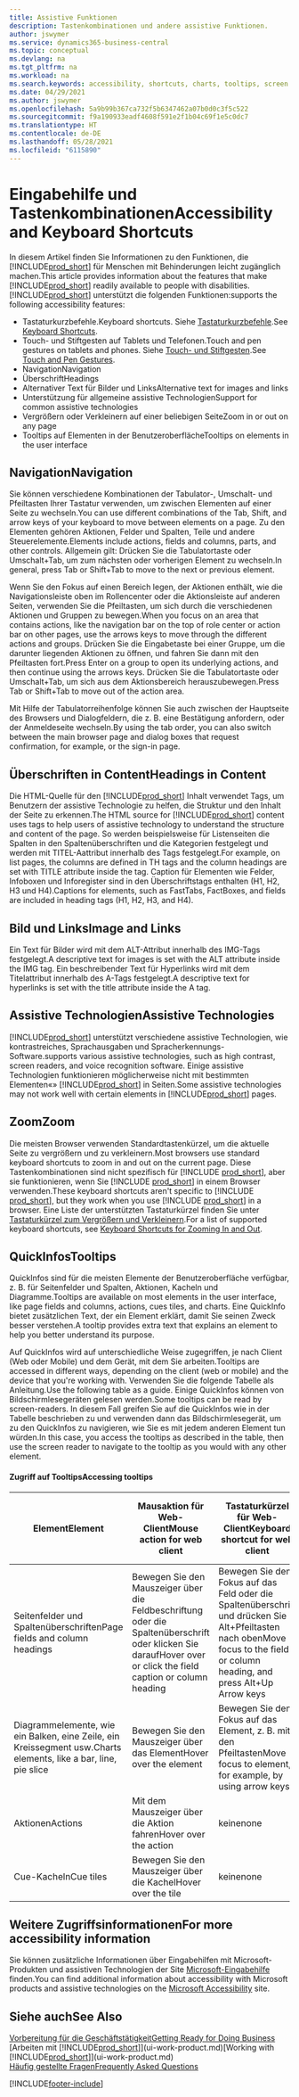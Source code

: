 ```yaml
---
title: Assistive Funktionen
description: Tastenkombinationen und andere assistive Funktionen.
author: jswymer
ms.service: dynamics365-business-central
ms.topic: conceptual
ms.devlang: na
ms.tgt_pltfrm: na
ms.workload: na
ms.search.keywords: accessibility, shortcuts, charts, tooltips, screen reader
ms.date: 04/29/2021
ms.author: jswymer
ms.openlocfilehash: 5a9b99b367ca732f5b6347462a07b0d0c3f5c522
ms.sourcegitcommit: f9a190933eadf4608f591e2f1b04c69f1e5c0dc7
ms.translationtype: HT
ms.contentlocale: de-DE
ms.lasthandoff: 05/28/2021
ms.locfileid: "6115890"
---
```

# <a name="accessibility-and-keyboard-shortcuts"></a><span data-ttu-id="400db-103">Eingabehilfe und Tastenkombinationen</span><span class="sxs-lookup"><span data-stu-id="400db-103">Accessibility and Keyboard Shortcuts</span></span>

<span data-ttu-id="400db-104">In diesem Artikel finden Sie Informationen zu den Funktionen, die [!INCLUDE[prod_short](includes/prod_short.md)] für Menschen mit Behinderungen leicht zugänglich machen.</span><span class="sxs-lookup"><span data-stu-id="400db-104">This article provides information about the features that make [!INCLUDE[prod_short](includes/prod_short.md)] readily available to people with disabilities.</span></span> [!INCLUDE[prod_short](includes/prod_short.md)] <span data-ttu-id="400db-105">unterstützt die folgenden Funktionen:</span><span class="sxs-lookup"><span data-stu-id="400db-105">supports the following accessibility features:</span></span>  

- <span data-ttu-id="400db-106">Tastaturkurzbefehle.</span><span class="sxs-lookup"><span data-stu-id="400db-106">Keyboard shortcuts.</span></span> <span data-ttu-id="400db-107">Siehe [Tastaturkurzbefehle](keyboard-shortcuts.md).</span><span class="sxs-lookup"><span data-stu-id="400db-107">See [Keyboard Shortcuts](keyboard-shortcuts.md).</span></span>
- <span data-ttu-id="400db-108">Touch- und Stiftgesten auf Tablets und Telefonen.</span><span class="sxs-lookup"><span data-stu-id="400db-108">Touch and pen gestures on tablets and phones.</span></span> <span data-ttu-id="400db-109">Siehe [Touch- und Stiftgesten](touch-gestures.md).</span><span class="sxs-lookup"><span data-stu-id="400db-109">See [Touch and Pen Gestures](touch-gestures.md).</span></span>
- <span data-ttu-id="400db-110">Navigation</span><span class="sxs-lookup"><span data-stu-id="400db-110">Navigation</span></span>  
- <span data-ttu-id="400db-111">Überschrift</span><span class="sxs-lookup"><span data-stu-id="400db-111">Headings</span></span>  
- <span data-ttu-id="400db-112">Alternativer Text für Bilder und Links</span><span class="sxs-lookup"><span data-stu-id="400db-112">Alternative text for images and links</span></span>  
- <span data-ttu-id="400db-113">Unterstützung für allgemeine assistive Technologien</span><span class="sxs-lookup"><span data-stu-id="400db-113">Support for common assistive technologies</span></span> 
- <span data-ttu-id="400db-114">Vergrößern oder Verkleinern auf einer beliebigen Seite</span><span class="sxs-lookup"><span data-stu-id="400db-114">Zoom in or out on any page</span></span>
- <span data-ttu-id="400db-115">Tooltips auf Elementen in der Benutzeroberfläche</span><span class="sxs-lookup"><span data-stu-id="400db-115">Tooltips on elements in the user interface</span></span>

## <a name="navigation"></a><a name="Navigation"></a> <span data-ttu-id="400db-116">Navigation</span><span class="sxs-lookup"><span data-stu-id="400db-116">Navigation</span></span>
  
<span data-ttu-id="400db-117">Sie können verschiedene Kombinationen der Tabulator-, Umschalt- und Pfeiltasten Ihrer Tastatur verwenden, um zwischen Elementen auf einer Seite zu wechseln.</span><span class="sxs-lookup"><span data-stu-id="400db-117">You can use different combinations of the Tab, Shift, and arrow keys of your keyboard to move between elements on a page.</span></span> <span data-ttu-id="400db-118">Zu den Elementen gehören Aktionen, Felder und Spalten, Teile und andere Steuerelemente.</span><span class="sxs-lookup"><span data-stu-id="400db-118">Elements include actions, fields and columns, parts, and other controls.</span></span> <span data-ttu-id="400db-119">Allgemein gilt: Drücken Sie die Tabulatortaste oder Umschalt+Tab, um zum nächsten oder vorherigen Element zu wechseln.</span><span class="sxs-lookup"><span data-stu-id="400db-119">In general, press Tab or Shift+Tab to move to the next or previous element.</span></span>

<span data-ttu-id="400db-120">Wenn Sie den Fokus auf einen Bereich legen, der Aktionen enthält, wie die Navigationsleiste oben im Rollencenter oder die Aktionsleiste auf anderen Seiten, verwenden Sie die Pfeiltasten, um sich durch die verschiedenen Aktionen und Gruppen zu bewegen.</span><span class="sxs-lookup"><span data-stu-id="400db-120">When you focus on an area that contains actions, like the navigation bar on the top of role center or action bar on other pages, use the arrows keys to move through the different actions and groups.</span></span> <span data-ttu-id="400db-121">Drücken Sie die Eingabetaste bei einer Gruppe, um die darunter liegenden Aktionen zu öffnen, und fahren Sie dann mit den Pfeiltasten fort.</span><span class="sxs-lookup"><span data-stu-id="400db-121">Press Enter on a group to open its underlying actions, and then continue using the arrows keys.</span></span> <span data-ttu-id="400db-122">Drücken Sie die Tabulatortaste oder Umschalt+Tab, um sich aus dem Aktionsbereich herauszubewegen.</span><span class="sxs-lookup"><span data-stu-id="400db-122">Press Tab or Shift+Tab to move out of the action area.</span></span>

<span data-ttu-id="400db-123">Mit Hilfe der Tabulatorreihenfolge können Sie auch zwischen der Hauptseite des Browsers und Dialogfeldern, die z. B. eine Bestätigung anfordern, oder der Anmeldeseite wechseln.</span><span class="sxs-lookup"><span data-stu-id="400db-123">By using the tab order, you can also switch between the main browser page and dialog boxes that request confirmation, for example, or the sign-in page.</span></span>  

## <a name="headings-in-content"></a><a name="Headings"></a> <span data-ttu-id="400db-124">Überschriften in Content</span><span class="sxs-lookup"><span data-stu-id="400db-124">Headings in Content</span></span>

<span data-ttu-id="400db-125">Die HTML-Quelle für den [!INCLUDE[prod_short](includes/prod_short.md)] Inhalt verwendet Tags, um Benutzern der assistive Technologie zu helfen, die Struktur und den Inhalt der Seite zu erkennen.</span><span class="sxs-lookup"><span data-stu-id="400db-125">The HTML source for [!INCLUDE[prod_short](includes/prod_short.md)] content uses tags to help users of assistive technology to understand the structure and content of the page.</span></span> <span data-ttu-id="400db-126">So werden beispielsweise für Listenseiten die Spalten in den Spaltenüberschriften und die Kategorien festgelegt und werden mit TITEL-Aattribut innerhalb des Tags festgelegt.</span><span class="sxs-lookup"><span data-stu-id="400db-126">For example, on list pages, the columns are defined in TH tags and the column headings are set with TITLE attribute inside the tag.</span></span> <span data-ttu-id="400db-127">Caption für Elementen wie Felder, Infoboxen und Inforegister sind in den Überschriftstags enthalten (H1, H2, H3 und H4).</span><span class="sxs-lookup"><span data-stu-id="400db-127">Captions for elements, such as FastTabs, FactBoxes, and fields are included in heading tags (H1, H2, H3, and H4).</span></span>  

## <a name="image-and-links"></a><a name="Images"></a> <span data-ttu-id="400db-128">Bild und Links</span><span class="sxs-lookup"><span data-stu-id="400db-128">Image and Links</span></span>

<span data-ttu-id="400db-129">Ein Text für Bilder wird mit dem ALT-Attribut innerhalb des IMG-Tags festgelegt.</span><span class="sxs-lookup"><span data-stu-id="400db-129">A descriptive text for images is set with the ALT attribute inside the IMG tag.</span></span> <span data-ttu-id="400db-130">Ein beschreibender Text für Hyperlinks wird mit dem Titelattribut innerhalb des A-Tags festgelegt.</span><span class="sxs-lookup"><span data-stu-id="400db-130">A descriptive text for hyperlinks is set with the title attribute inside the A tag.</span></span>  

## <a name="assistive-technologies"></a><a name="AssistiveTech"></a> <span data-ttu-id="400db-131">Assistive Technologien</span><span class="sxs-lookup"><span data-stu-id="400db-131">Assistive Technologies</span></span>

[!INCLUDE[prod_short](includes/prod_short.md)] <span data-ttu-id="400db-132">unterstützt verschiedene assistive Technologien, wie kontrastreiches, Sprachausgaben und Spracherkennungs-Software.</span><span class="sxs-lookup"><span data-stu-id="400db-132">supports various assistive technologies, such as high contrast, screen readers, and voice recognition software.</span></span> <span data-ttu-id="400db-133">Einige assistive Technologien funktionieren möglicherweise nicht mit bestimmten Elementen«» [!INCLUDE[prod_short](includes/prod_short.md)] in Seiten.</span><span class="sxs-lookup"><span data-stu-id="400db-133">Some assistive technologies may not work well with certain elements in [!INCLUDE[prod_short](includes/prod_short.md)] pages.</span></span>  

## <a name="zoom"></a><a name="zoom"></a> <span data-ttu-id="400db-134">Zoom</span><span class="sxs-lookup"><span data-stu-id="400db-134">Zoom</span></span>

<span data-ttu-id="400db-135">Die meisten Browser verwenden Standardtastenkürzel, um die aktuelle Seite zu vergrößern und zu verkleinern.</span><span class="sxs-lookup"><span data-stu-id="400db-135">Most browsers use standard keyboard shortcuts to zoom in and out on the current page.</span></span> <span data-ttu-id="400db-136">Diese Tastenkombinationen sind nicht spezifisch für [!INCLUDE [prod_short](includes/prod_short.md)], aber sie funktionieren, wenn Sie [!INCLUDE [prod_short](includes/prod_short.md)] in einem Browser verwenden.</span><span class="sxs-lookup"><span data-stu-id="400db-136">These keyboard shortcuts aren't specific to [!INCLUDE [prod_short](includes/prod_short.md)], but they work when you use [!INCLUDE [prod_short](includes/prod_short.md)] in a browser.</span></span> <span data-ttu-id="400db-137">Eine Liste der unterstützten Tastaturkürzel finden Sie unter [Tastaturkürzel zum Vergrößern und Verkleinern](keyboard-shortcuts.md#zoomshortcuts).</span><span class="sxs-lookup"><span data-stu-id="400db-137">For a list of supported keyboard shortcuts, see [Keyboard Shortcuts for Zooming In and Out](keyboard-shortcuts.md#zoomshortcuts).</span></span>

## <a name="tooltips"></a><span data-ttu-id="400db-138">QuickInfos</span><span class="sxs-lookup"><span data-stu-id="400db-138">Tooltips</span></span>

<span data-ttu-id="400db-139">QuickInfos sind für die meisten Elemente der Benutzeroberfläche verfügbar, z. B. für Seitenfelder und Spalten, Aktionen, Kacheln und Diagramme.</span><span class="sxs-lookup"><span data-stu-id="400db-139">Tooltips are available on most elements in the user interface, like page fields and columns, actions, cues tiles, and charts.</span></span> <span data-ttu-id="400db-140">Eine QuickInfo bietet zusätzlichen Text, der ein Element erklärt, damit Sie seinen Zweck besser verstehen.</span><span class="sxs-lookup"><span data-stu-id="400db-140">A tooltip provides extra text that explains an element to help you better understand its purpose.</span></span> 

<span data-ttu-id="400db-141">Auf QuickInfos wird auf unterschiedliche Weise zugegriffen, je nach Client (Web oder Mobile) und dem Gerät, mit dem Sie arbeiten.</span><span class="sxs-lookup"><span data-stu-id="400db-141">Tooltips are accessed in different ways, depending on the client (web or mobile) and the device that you're working with.</span></span> <span data-ttu-id="400db-142">Verwenden Sie die folgende Tabelle als Anleitung.</span><span class="sxs-lookup"><span data-stu-id="400db-142">Use the following table as a guide.</span></span> <span data-ttu-id="400db-143">Einige QuickInfos können von Bildschirmlesegeräten gelesen werden.</span><span class="sxs-lookup"><span data-stu-id="400db-143">Some tooltips can be read by screen-readers.</span></span> <span data-ttu-id="400db-144">In diesem Fall greifen Sie auf die QuickInfos wie in der Tabelle beschrieben zu und verwenden dann das Bildschirmlesegerät, um zu den QuickInfos zu navigieren, wie Sie es mit jedem anderen Element tun würden.</span><span class="sxs-lookup"><span data-stu-id="400db-144">In this case, you access the tooltips as described in the table, then use the screen reader to navigate to the tooltip as you would with any other element.</span></span>

#### <a name="accessing-tooltips"></a><span data-ttu-id="400db-145">Zugriff auf Tooltips</span><span class="sxs-lookup"><span data-stu-id="400db-145">Accessing tooltips</span></span>

|<span data-ttu-id="400db-146">Element</span><span class="sxs-lookup"><span data-stu-id="400db-146">Element</span></span>|<span data-ttu-id="400db-147">Mausaktion für Web-Client</span><span class="sxs-lookup"><span data-stu-id="400db-147">Mouse action for web client</span></span>|<span data-ttu-id="400db-148">Tastaturkürzel für Web-Client</span><span class="sxs-lookup"><span data-stu-id="400db-148">Keyboard shortcut for web client</span></span>|<span data-ttu-id="400db-149">Touch-Geste auf Tablet/Telefon für Mobile-App</span><span class="sxs-lookup"><span data-stu-id="400db-149">Touch gesture on tablet/phone for mobile app</span></span>|<span data-ttu-id="400db-150">Unterstützung für Bildschirmleser</span><span class="sxs-lookup"><span data-stu-id="400db-150">Screen reader support</span></span>|
|-------|-----------------|------------|--------------------------|---------------------|
|<span data-ttu-id="400db-151">Seitenfelder und Spaltenüberschriften</span><span class="sxs-lookup"><span data-stu-id="400db-151">Page fields and column headings</span></span>|<span data-ttu-id="400db-152">Bewegen Sie den Mauszeiger über die Feldbeschriftung oder die Spaltenüberschrift oder klicken Sie darauf</span><span class="sxs-lookup"><span data-stu-id="400db-152">Hover over or click the field caption or column heading</span></span>|<span data-ttu-id="400db-153">Bewegen Sie den Fokus auf das Feld oder die Spaltenüberschrift und drücken Sie Alt+Pfeiltasten nach oben</span><span class="sxs-lookup"><span data-stu-id="400db-153">Move focus to the field or column heading, and press Alt+Up Arrow keys</span></span>|<span data-ttu-id="400db-154">Tippen Sie auf die Feldbeschriftung</span><span class="sxs-lookup"><span data-stu-id="400db-154">Tap the field caption</span></span> |<span data-ttu-id="400db-155">ja</span><span class="sxs-lookup"><span data-stu-id="400db-155">yes</span></span>|
|<span data-ttu-id="400db-156">Diagrammelemente, wie ein Balken, eine Zeile, ein Kreissegment usw.</span><span class="sxs-lookup"><span data-stu-id="400db-156">Charts elements, like a bar, line, pie slice</span></span>|<span data-ttu-id="400db-157">Bewegen Sie den Mauszeiger über das Element</span><span class="sxs-lookup"><span data-stu-id="400db-157">Hover over the element</span></span>|<span data-ttu-id="400db-158">Bewegen Sie den Fokus auf das Element, z. B. mit den Pfeiltasten</span><span class="sxs-lookup"><span data-stu-id="400db-158">Move focus to element, for example, by using arrow keys</span></span>|<span data-ttu-id="400db-159">Tippen und halten Sie das Element</span><span class="sxs-lookup"><span data-stu-id="400db-159">Tap and hold the element</span></span>|<span data-ttu-id="400db-160">ja</span><span class="sxs-lookup"><span data-stu-id="400db-160">yes</span></span>|
|<span data-ttu-id="400db-161">Aktionen</span><span class="sxs-lookup"><span data-stu-id="400db-161">Actions</span></span>|<span data-ttu-id="400db-162">Mit dem Mauszeiger über die Aktion fahren</span><span class="sxs-lookup"><span data-stu-id="400db-162">Hover over the action</span></span>|<span data-ttu-id="400db-163">keine</span><span class="sxs-lookup"><span data-stu-id="400db-163">none</span></span>|<span data-ttu-id="400db-164">keine</span><span class="sxs-lookup"><span data-stu-id="400db-164">none</span></span> |<span data-ttu-id="400db-165">keine</span><span class="sxs-lookup"><span data-stu-id="400db-165">no</span></span>|
|<span data-ttu-id="400db-166">Cue-Kacheln</span><span class="sxs-lookup"><span data-stu-id="400db-166">Cue tiles</span></span>|<span data-ttu-id="400db-167">Bewegen Sie den Mauszeiger über die Kachel</span><span class="sxs-lookup"><span data-stu-id="400db-167">Hover over the tile</span></span> |<span data-ttu-id="400db-168">keine</span><span class="sxs-lookup"><span data-stu-id="400db-168">none</span></span>|<span data-ttu-id="400db-169">keine</span><span class="sxs-lookup"><span data-stu-id="400db-169">none</span></span>|<span data-ttu-id="400db-170">keine</span><span class="sxs-lookup"><span data-stu-id="400db-170">no</span></span>|


<!--
- With a mouse, hover over the element.
- With keyboard, press the Alt+Up Arrow keys.
- On a tablet or phone, tap and hold on the element. To learn about more gestures, see [Touch and Pen Gestures](touch-gestures.md)

-->

## <a name="for-more-accessibility-information"></a><span data-ttu-id="400db-171">Weitere Zugriffsinformationen</span><span class="sxs-lookup"><span data-stu-id="400db-171">For more accessibility information</span></span>

<span data-ttu-id="400db-172">Sie können zusätzliche Informationen über Eingabehilfen mit Microsoft-Produkten und assistiven Technologien der Site [Microsoft-Eingabehilfe](https://go.microsoft.com/fwlink/?LinkId=262160) finden.</span><span class="sxs-lookup"><span data-stu-id="400db-172">You can find additional information about accessibility with Microsoft products and assistive technologies on the [Microsoft Accessibility](https://go.microsoft.com/fwlink/?LinkId=262160) site.</span></span>

## <a name="see-also"></a><span data-ttu-id="400db-173">Siehe auch</span><span class="sxs-lookup"><span data-stu-id="400db-173">See Also</span></span>

[<span data-ttu-id="400db-174">Vorbereitung für die Geschäftstätigkeit</span><span class="sxs-lookup"><span data-stu-id="400db-174">Getting Ready for Doing Business</span></span>](ui-get-ready-business.md)  
<span data-ttu-id="400db-175">[Arbeiten mit [!INCLUDE[prod_short](includes/prod_short.md)]](ui-work-product.md)</span><span class="sxs-lookup"><span data-stu-id="400db-175">[Working with [!INCLUDE[prod_short](includes/prod_short.md)]](ui-work-product.md)</span></span>  
[<span data-ttu-id="400db-176">Häufig gestellte Fragen</span><span class="sxs-lookup"><span data-stu-id="400db-176">Frequently Asked Questions</span></span>](across-faq.yml)  

[!INCLUDE[footer-include](includes/footer-banner.md)]
